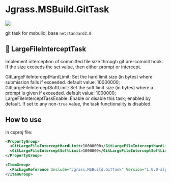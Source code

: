 # Jgrass.MSBuild.GitTask

[![](https://img.shields.io/nuget/v/Jgrass.MSBuild.GitTask?logo=nuget)](https://www.nuget.org/packages/Jgrass.MSBuild.GitTask/)

git task for msbuild, base `netstandard2.0`

## 🍉 LargeFileInterceptTask

Implement interception of committed file size through git pre-commit hook. If the size exceeds the set value, then either prompt or intercept.

GitLargeFileInterceptHardLimit: Set the hard limit size (in bytes) where submission fails if exceeded. default value: 10000000;  
GitLargeFileInterceptSoftLimit: Set the soft limit size (in bytes) where a prompt is given if exceeded. default value: 1000000;  
LargeFileInterceptTaskEnable: Enable or disable this task; enabled by default. If set to any non-`true` value, the task functionality is disabled.  

## How to use

in csproj file:

```xml
<PropertyGroup>
  <GitLargeFileInterceptHardLimit>10000000</GitLargeFileInterceptHardLimit>
  <GitLargeFileInterceptSoftLimit>1000000</GitLargeFileInterceptSoftLimit>
</PropertyGroup>

<ItemGroup>
  <PackageReference Include="Jgrass.MSBuild.GitTask" Version="1.0.0-alpha" />
</ItemGroup>
```
